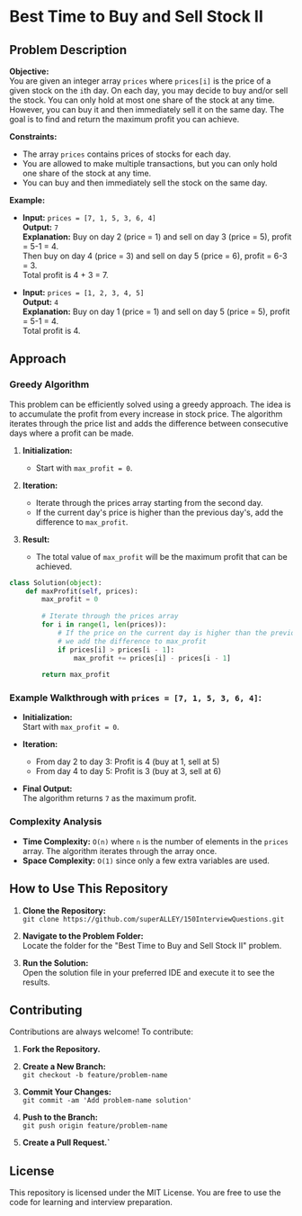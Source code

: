 
# Best Time to Buy and Sell Stock II

## Problem Description

**Objective:**  
You are given an integer array `prices` where `prices[i]` is the price of a given stock on the `i`th day. On each day, you may decide to buy and/or sell the stock. You can only hold at most one share of the stock at any time. However, you can buy it and then immediately sell it on the same day. The goal is to find and return the maximum profit you can achieve.

**Constraints:**
- The array `prices` contains prices of stocks for each day.
- You are allowed to make multiple transactions, but you can only hold one share of the stock at any time.
- You can buy and then immediately sell the stock on the same day.

**Example:**

- **Input:** `prices = [7, 1, 5, 3, 6, 4]`  
  **Output:** `7`  
  **Explanation:** Buy on day 2 (price = 1) and sell on day 3 (price = 5), profit = 5-1 = 4.  
  Then buy on day 4 (price = 3) and sell on day 5 (price = 6), profit = 6-3 = 3.  
  Total profit is 4 + 3 = 7.

- **Input:** `prices = [1, 2, 3, 4, 5]`  
  **Output:** `4`  
  **Explanation:** Buy on day 1 (price = 1) and sell on day 5 (price = 5), profit = 5-1 = 4.  
  Total profit is 4.

## Approach

### Greedy Algorithm

This problem can be efficiently solved using a greedy approach. The idea is to accumulate the profit from every increase in stock price. The algorithm iterates through the price list and adds the difference between consecutive days where a profit can be made.

1. **Initialization:**  
   - Start with `max_profit = 0`.

2. **Iteration:**
   - Iterate through the prices array starting from the second day.
   - If the current day's price is higher than the previous day's, add the difference to `max_profit`.

3. **Result:**  
   - The total value of `max_profit` will be the maximum profit that can be achieved.

```python
class Solution(object):
    def maxProfit(self, prices):
        max_profit = 0
        
        # Iterate through the prices array
        for i in range(1, len(prices)):
            # If the price on the current day is higher than the previous day,
            # we add the difference to max_profit
            if prices[i] > prices[i - 1]:
                max_profit += prices[i] - prices[i - 1]
        
        return max_profit
```

### Example Walkthrough with `prices = [7, 1, 5, 3, 6, 4]`:

- **Initialization:**  
  Start with `max_profit = 0`.

- **Iteration:**
  - From day 2 to day 3: Profit is 4 (buy at 1, sell at 5)
  - From day 4 to day 5: Profit is 3 (buy at 3, sell at 6)

- **Final Output:**  
  The algorithm returns `7` as the maximum profit.

### Complexity Analysis

- **Time Complexity:** `O(n)` where `n` is the number of elements in the `prices` array. The algorithm iterates through the array once.
- **Space Complexity:** `O(1)` since only a few extra variables are used.

## How to Use This Repository

1. **Clone the Repository:**  
   `git clone https://github.com/superALLEY/150InterviewQuestions.git`

2. **Navigate to the Problem Folder:**  
   Locate the folder for the "Best Time to Buy and Sell Stock II" problem.

3. **Run the Solution:**  
   Open the solution file in your preferred IDE and execute it to see the results.

## Contributing

Contributions are always welcome! To contribute:

1. **Fork the Repository.**
2. **Create a New Branch:**  
   `git checkout -b feature/problem-name`

3. **Commit Your Changes:**  
   `git commit -am 'Add problem-name solution'`

4. **Push to the Branch:**  
   `git push origin feature/problem-name`

5. **Create a Pull Request.`**

## License

This repository is licensed under the MIT License. You are free to use the code for learning and interview preparation.
